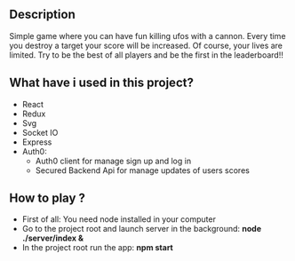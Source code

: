 ## Description

Simple game where you can have fun killing ufos with a cannon. Every time you destroy a target your score will be increased. Of course, your lives are limited.
Try to be the best of all players and be the first in the leaderboard!!

## What have i used in this project?
- React
- Redux
- Svg
- Socket IO
- Express
- Auth0: 
  - Auth0 client for manage sign up and log in
  - Secured Backend Api for manage updates of users scores

## How to play ? 

- First of all: You need node installed in your computer
- Go to the project root and launch server in the background: **node ./server/index &**
- In the project root run the app: **npm start**